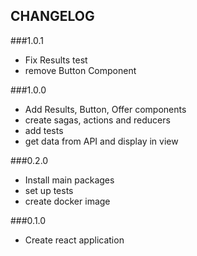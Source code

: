 ## CHANGELOG

###1.0.1
- Fix Results test
- remove Button Component

###1.0.0
- Add Results, Button, Offer components
- create sagas, actions and reducers
- add tests
- get data from API and display in view


###0.2.0
- Install main packages
- set up tests
- create docker image

###0.1.0
- Create react application